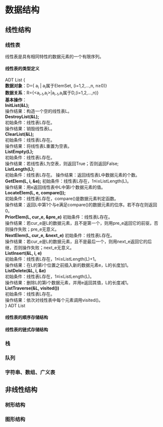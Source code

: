 # 数据结构
## 线性结构
### 线性表

线性表是具有相同特性的数据元素的一个有限序列。

#### 线性表的类型定义

ADT List
{  
    **数据对象**：D={ a<sub>i</sub> | a<sub>i</sub>属于ElemSet, (i=1,2,...,n, n≥0)}  
    **数据关系**：R={\<a<sub>i-1</sub>,a<sub>i</sub>>|a<sub>i-1</sub>,a<sub>i</sub>属于D,(i=1,2,...,n)}  
    **基本操作**：  
    **InitList(&L);**  
    操作结果：构造一个空的线性表L。  
    **DestroyList(&L);**  
    初始条件：线性表L存在。  
    操作结果：销毁线性表L。  
    **ClearList(&L);**  
    初始条件：线性表L存在。  
    操作结果：将线性表L重置为空表。  
    **ListEmpty(L);**  
    初始条件：线性表L存在。    
    操作结果：若线性表L为空表，则返回True；否则返回False;  
    **ListLength(L);**  
    初始条件：线性表L存在。
    操作结果：返回线性表L中数据元素的个数。  
    **GetElem(L, i, &e);**
    初始条件：线性表L存在，1≤i≤ListLength(L)。  
    操作结果：用e返回线性表中L中第i个数据元素的值。    
    **LocateElem(L, e, compare());**  
    初始条件：线性表L存在，compare()是数据元素判定函数。  
    操作结果：返回L中第1个与e满足compare()的数据元素的位序。若不存在则返回0。  
    **PriorElem(L, cur_e, &pre_e)**
    初始条件：线性表L存在。  
    操作结果：若cur_e是L的数据元素，且不是第一个，则用pre_e返回它的前驱，否则操作失败；pre_e无意义。  
    **NextElem(L, cur_e, &next_e)**
    初始条件：线性表L存在。  
    操作结果：若cur_e是L的数据元素，且不是最后一个，则用next_e返回它的后继，否则操作失败；next_e无意义。  
    **ListInsert(&L, i, e)**  
    初始条件：线性表L存在，1≤i≤ListLength(L)+1。  
    操作结果：在L的第i个位置之前插入新的数据元素e，L的长度加1。   
    **ListDelete(&L, i, &e)**  
    初始条件：线性表L存在，1≤i≤ListLength(L)。  
    操作结果：删除L的第i个数据元素，并用e返回其值，L的长度减1。  
    **ListTraverse(&L, visited())**  
    初始条件：线性表L存在。  
    操作结果：依次对线性表中每个元素调用visited()。  
} ADT List

#### 线性表的顺序存储结构

#### 线性表的链式存储结构

### 栈
### 队列
### 字符串、数组、广义表

## 非线性结构
### 树形结构
### 图形结构